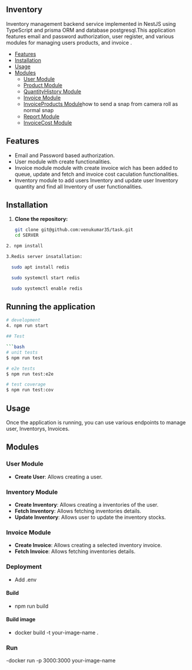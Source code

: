 ## Inventory

Inventory management backend service implemented in NestJS using TypeScript and prisma ORM and database postgresql.This application features email and password authorization, user register, and various modules for managing users products, and invoice .

- [Features](#features)
- [Installation](#installation)
- [Usage](#usage)
- [Modules](#modules)
  - [User Module](#)
  - [Product Module](#role-module)
  - [QuantityHistory Module](#controller-module)
  - [Invoice Module](#access-module)
  - [InvoiceProducts Module](#mobile-module)how to send a snap from camera roll as normal snap
  - [Report Module](#report-module)
  - [InvoiceCost Module](#tcp-module)

## Features

- Email and Password based authorization.
- User module with create functionalities.
- Invoice module module with create invoice wich has been added to queue, update and fetch and invoice cost caculation functionalities.
- Inventory module to add users Inventory and update user Inventory quantity and find all Inventory of user functionalities.

## Installation

1. **Clone the repository:**
   ```bash
   git clone git@github.com:venukumar35/task.git
   cd SERVER
   ```

```bash
2. npm install
```

```bash
3.Redis server insatallation:

  sudo apt install redis

  sudo systemctl start redis

  sudo systemctl enable redis
```

## Running the application

````bash
# development
4. npm run start

## Test

```bash
# unit tests
$ npm run test

# e2e tests
$ npm run test:e2e

# test coverage
$ npm run test:cov
````

## Usage

Once the application is running, you can use various endpoints to manage user, Inventorys, Invoices.

## Modules

### User Module

- **Create User**: Allows creating a user.

### Inventory Module

- **Create Inventory**: Allows creating a inventories of the user.
- **Fetch Inventory**: Allows fetching inventories details.
- **Update Inventory**: Allows user to update the inventory stocks.

### Invoice Module

- **Create Invoice**: Allows creating a selected inventory invoice.
- **Fetch Invoice**: Allows fetching inventories details.

### Deployment

- Add .env

#### Build

- npm run build

#### Build image

- docker build -t your-image-name .

### Run

-docker run -p 3000:3000 your-image-name
